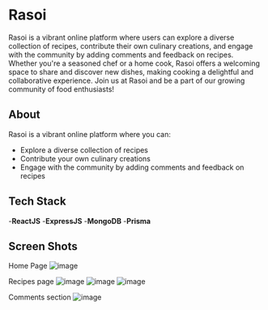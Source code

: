 # Rasoi
Rasoi is a vibrant online platform where users can explore a diverse collection of recipes, contribute their own culinary creations, and engage with the community by adding comments and feedback on recipes. Whether you're a seasoned chef or a home cook, Rasoi offers a welcoming space to share and discover new dishes, making cooking a delightful and collaborative experience. Join us at Rasoi and be a part of our growing community of food enthusiasts!

## About

Rasoi is a vibrant online platform where you can:
- Explore a diverse collection of recipes
- Contribute your own culinary creations
- Engage with the community by adding comments and feedback on recipes

## Tech Stack
-**ReactJS** 
-**ExpressJS**
-**MongoDB**
-**Prisma**

## Screen Shots
Home Page
![image](https://github.com/Bhushan9001/Rasoi/assets/88984312/faace8cd-e4e2-4eea-994b-67eeaced28fc)

Recipes page
![image](https://github.com/Bhushan9001/Rasoi/assets/88984312/1eb1b874-2c03-4cec-a8fe-75365c2ebfd0)
![image](https://github.com/Bhushan9001/Rasoi/assets/88984312/d6ec10fb-a67a-49ec-9ddc-1fb34326af78)
![image](https://github.com/Bhushan9001/Rasoi/assets/88984312/c5e80a92-bcc6-4d84-9853-d70c6aec63c1)

Comments section
![image](https://github.com/Bhushan9001/Rasoi/assets/88984312/ae7c4b5f-244f-4170-88a3-7ee9d147c1a6)






